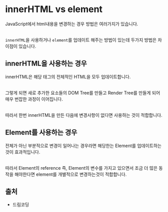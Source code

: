 # innerHTML vs element

JavaScript에서 html내용을 변경하는 경우 방법은 여러가지가 있습니다.<br><br>

`innerHTML`을 사용하거나 `element`를 업데이트 해주는 방법이 있는데 두가지 방법은 차이점이 있습니다.

## innerHTML을 사용하는 경우

innerHTML은 해당 태그의 전체적인 HTML을 모두 업데이트합니다.<br><br>

그렇게 되면 새로 추가한 요소들의 DOM Tree를 만들고 Render Tree를 만들게 되어 매우 번잡한 과정이 이어집니다.<br><br>

따라서 한번 innerHTML을 만든 다음에 변경사항이 없다면 사용하는 것이 적합합니다.

## Element를 사용하는 경우

전체가 아닌 부분적으로 변경이 일어나는 경우라면 해당한는 Element를 업데이트하는 것이 효과적입니다.<br><br>

따라서 Element의 reference 즉, Element의 변수를 가지고 있으면서 조금 더 많은 동작을 해야한다면 element를 개별적으로 변경하는것이 적합합니다.

## 출처

- 드림코딩
